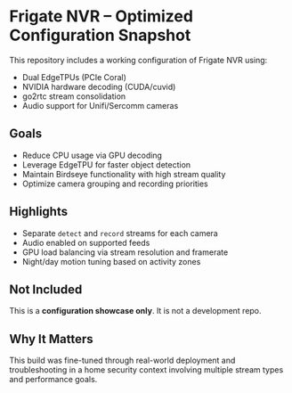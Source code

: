 # Frigate NVR – Optimized Configuration Snapshot

This repository includes a working configuration of Frigate NVR using:
- Dual EdgeTPUs (PCIe Coral)
- NVIDIA hardware decoding (CUDA/cuvid)
- go2rtc stream consolidation
- Audio support for Unifi/Sercomm cameras

## Goals
- Reduce CPU usage via GPU decoding
- Leverage EdgeTPU for faster object detection
- Maintain Birdseye functionality with high stream quality
- Optimize camera grouping and recording priorities

## Highlights
- Separate `detect` and `record` streams for each camera
- Audio enabled on supported feeds
- GPU load balancing via stream resolution and framerate
- Night/day motion tuning based on activity zones

## Not Included
This is a **configuration showcase only**. It is not a development repo.

## Why It Matters
This build was fine-tuned through real-world deployment and troubleshooting in a home security context involving multiple stream types and performance goals.
